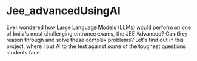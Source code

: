 # Jee_advancedUsingAI
Ever wondered how Large Language Models (LLMs) would perform on one of India's most challenging entrance exams, the JEE Advanced? Can they reason through and solve these complex problems? Let's find out in this project, where I put AI to the test against some of the toughest questions students face.
